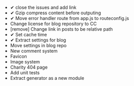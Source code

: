 * ✔ close the issues and add link
* ✔ Gzip compress content before outputing
* ✔ Move error handler route from app.js to routeconfig.js
* Change license for blog repository to CC
* [remove] Change link in posts to be relative path
* ✔ Set cache time
* ✔ Extract settings for blog
* Move settings in blog repo
* New comment system
* Favicon
* Image system
* Charity 404 page
* Add unit tests
* Extract generator as a new module
